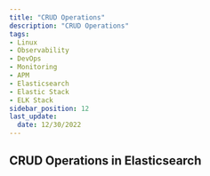 ```yaml
---
title: "CRUD Operations"
description: "CRUD Operations"
tags: 
- Linux
- Observability
- DevOps
- Monitoring 
- APM
- Elasticsearch
- Elastic Stack
- ELK Stack
sidebar_position: 12
last_update:
  date: 12/30/2022
---
```


## CRUD Operations in Elasticsearch
